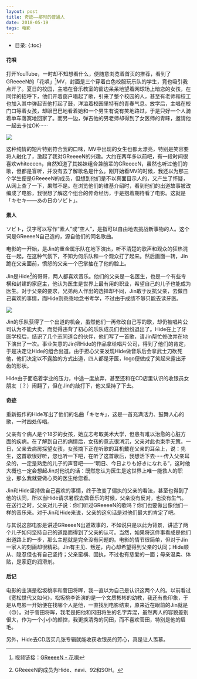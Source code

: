 ```yaml
---
layout: post
title: 奇迹——那时的普通人
date: 2018-05-19
tags: 电影
---
```


* 目录:
{:toc}

#### 花唄
打开YouTube，一时却不知想看什么，便随意浏览着首页的推荐，看到了GReeeeN的「花唄」[^1]MV，封面是三个穿着白色校服玩乐队的学生，竟也吸引我点开了。夏日的校园，主唱在音乐教室的窗边呆呆地望着网球场上暗恋的女孩，在同伴的招呼下，他们开着窗户唱起了歌，引来了整个校园的人，甚至有老师和校工也加入其中弹起吉他打起了鼓，洋溢着校园里特有的青春气息。放学后，主唱在校门口等着女孩，却眼巴巴地看着她和一个男生有说有笑地路过，于是只好一个人骑着单车落寞地回家了。而另一边，弹吉他的男老师却得到了女医师的青睐，邀请他一起去卡拉OK······

<a href="https://i.imgur.com/mFPKc4r.png" data-lightbox="juzhao" data-title="GReeeeN-花唄">
    <img src="https://i.imgur.com/mSSfaYW.jpg">
</a>

这种纯情的短片特别符合我的口味，MV中出现的女生也都太漂亮，特别是笑容要将人融化了，激起了我对GReeeeN的兴趣。大约在两年多以前吧，有一段时间很喜欢whiteeeen，自然知道了其姊妹组合兼前辈的GReeeeN，虽然也听过他们的歌，但都是盲听，并没有去了解歌名是什么。刚开始看MV的时候，我还以为那三个学生便是GReeeeN的成员，但想到他们是不以真面目示人的，又产生了怀疑，从网上查了一下，果然不是。在浏览他们的维基介绍时，看到他们的出道故事被改编成了电影，我很想了解这个组合的传奇经历，于是抱着期待看了电影。这就是「キセキ——あの日のソビト」。

#### 素人
ソビト，汉字可以写作“素人”或“空人”，是指可以自由地去挑战新事物的人。这个词是GReeeeN自己造的，源自他们的同名歌曲。

电影的一开始，是Jin的重金属乐队在地下演出，听不清楚的歌声和观众的狂热混在一起，在这种气氛下，不知为何乐队和一个观众打了起来。然后画面一转，Jin跪在父亲面前，愤怒的父亲一个巴掌抽在了他的脸上。

Jin是Hide[^2]的哥哥，两人都喜欢音乐。他们的父亲是一名医生，也是一个有些专横和封建的家庭主，他认为医生是世界上最有用的职业，希望自己的儿子也能成为医生。对于父亲的要求，兄弟两人作出的选择却不同，Jin敢于反抗父亲，去做自己喜欢的事情，而Hide则乖乖地念书考学，不过由于成绩不够只能去读牙医。

<a href="https://i.imgur.com/fmQrR6O.png" data-lightbox="juzhao" data-title="Jin与GReeeeN">
    <img src="https://i.imgur.com/HJ7PdCT.jpg">
</a>

Jin的乐队获得了一个出道的机会，虽然他们一再修改自己写的歌，却仍被唱片公司认为不能大卖，而觉得违背了初心的乐队成员们也纷纷退出了。Hide在上了牙医学校后，结识了几个志同道合的伙伴，他们写了一首歌，请Jin帮忙修改并在地下演出了一次。事业失意的Jin把Hide的作品拿给唱片公司，得到了他们的肯定，于是决定让Hide的组合出道。由于担心父亲发现Hide做音乐后会拿武士刀砍死他，他们决定以不露脸的方式出道，四人都是牙医，logo便做成了笑起来露出牙齿的形状。

Hide由于面临着学业的压力，中途一度放弃，甚至还和在CD店里认识的收银员女朋友（？）闹翻了，但在Jin的敲打下，他又坚持了下去。

#### 奇迹
重新振作的Hide写出了他们的名曲「キセキ」，这是一首充满活力、鼓舞人心的歌，一时四处传唱。

父亲有个病人是个18岁的女孩，她立志考取美术大学，但患有难以治愈的心脏方面的疾病。在了解到自己的病情后，女孩的意志很消沉，父亲对此也束手无策。一日，父亲去病房探望女孩，女孩摘下正在听歌的耳机戴在父亲的耳朵上，说：先生，这首歌很好听，您也听一下吧，在听了这首歌后，我想活下去······传入父亲耳朵的，一定是熟悉的儿子的声音吧——“明日、今日よりも好きになれる”，这时他大概也一定会想起Jin对他说的话：既然您认为医生是这世界上唯一能救人的职业，那么我就要做心灵的医生给您看。

Jin和Hide坚持做自己喜欢的事情，终于改变了偏执的父亲的看法，甚至也得到了他的认同，所以当Hide请求暑假去做音乐的时候，父亲没有反对，也没有生气。在送行之时，父亲对儿子说：你们听过GReeeeN的歌吗？你们也要做出像他们一样的音乐来。对于Jin和Hide来说，父亲的这句话是对他们最大的肯定了吧。

与其说这部电影是讲述GReeeeN出道故事的，不如说只是以此为背景，讲述了两个儿子如何坚持自己的道路而得到了父亲的认可。当然，如果将这件事看成是他们出道路上的一步，那么主题就是完全没有问题的。电影的情节很简单，但对于Jin一家人的刻画却很精彩。Jin有主见、叛逆，内心却希望得到父亲的认同；Hide顺从、隐忍但也有自己坚持；父亲蛮横、固执，不过也有慈爱的一面；母亲温柔、体贴，是家庭的润滑剂。

#### 后记
电影的主演是松坂桃李和菅田将晖，我一直以为自己是认识这两个人的。以前看过《宽松世代又如何》，松坂桃李饰演的是一个文质彬彬的幼教，我还有些印象，于是从电影一开始便在找哪个人是他，一直找到电影结束，原来近在眼前的Jin就是（😓）。对于菅田将晖，我老是把他和冈田将生的名字弄混，虽然两人的容貌差别很大，作为一个小小的颜控，我更换清秀的冈田，而不喜欢菅田，特别是他的眉毛。

另外，Hide去CD店买几张专辑就能收获收银员的芳心，真是让人羡慕。


[^1]: 视频链接：[GReeeeN - 花唄](https://www.youtube.com/watch?v=nvz6exaaSxA)
[^2]: GReeeeN的成员为Hide、navi、92和SOH。

